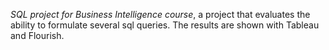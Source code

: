 *SQL project for Business Intelligence course*, a project that evaluates the ability to formulate several sql queries. The results are shown with Tableau and Flourish.
